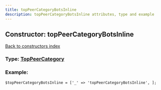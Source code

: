```yaml
---
title: topPeerCategoryBotsInline
description: topPeerCategoryBotsInline attributes, type and example
---
```

## Constructor: topPeerCategoryBotsInline  
[Back to constructors index](index.md)






### Type: [TopPeerCategory](../types/TopPeerCategory.md)


### Example:

```
$topPeerCategoryBotsInline = ['_' => 'topPeerCategoryBotsInline', ];
```